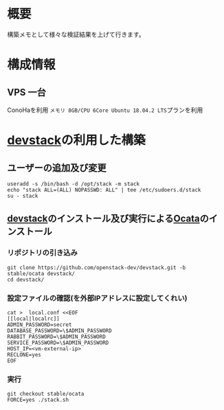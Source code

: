 # 概要
構築メモとして様々な検証結果を上げて行きます。

# 構成情報
## VPS 一台
ConoHaを利用 `メモリ 8GB/CPU 6Core Ubuntu 18.04.2 LTS`プランを利用

# [devstack](https://docs.openstack.org/devstack/latest/)の利用した構築
## ユーザーの追加及び変更
```
useradd -s /bin/bash -d /opt/stack -m stack
echo "stack ALL=(ALL) NOPASSWD: ALL" | tee /etc/sudoers.d/stack
su - stack
```

## [devstack](https://github.com/openstack/devstack/blob/master/README.rst)のインストール及び実行による[Ocata](https://www.openstack.org/software/ocata/)のインストール
### リポジトリの引き込み
```
git clone https://github.com/openstack-dev/devstack.git -b stable/ocata devstack/
cd devstack/
```
### 設定ファイルの確認(<vm-external-ip>を外部IPアドレスに設定してくれい)
```
cat >  local.conf <<EOF
[[local|localrc]]
ADMIN_PASSWORD=secret
DATABASE_PASSWORD=\$ADMIN_PASSWORD
RABBIT_PASSWORD=\$ADMIN_PASSWORD
SERVICE_PASSWORD=\$ADMIN_PASSWORD
HOST_IP=<vm-external-ip>
RECLONE=yes
EOF
```
### 実行
```
git checkout stable/ocata
FORCE=yes ./stack.sh
```



